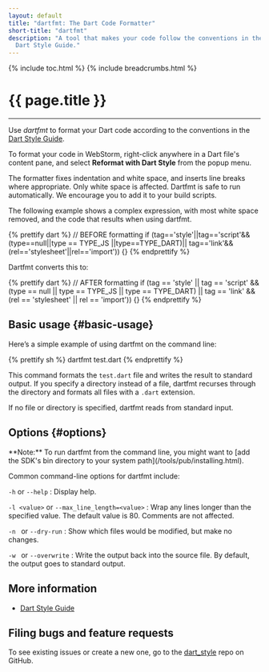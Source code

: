```yaml
---
layout: default
title: "dartfmt: The Dart Code Formatter"
short-title: "dartfmt"
description: "A tool that makes your code follow the conventions in the
  Dart Style Guide."
---
```


{% include toc.html %}
{% include breadcrumbs.html %}

# {{ page.title }} 

---
Use _dartfmt_ to format your Dart code according to the conventions in the
[Dart Style Guide](/articles/style-guide/).

To format your code in WebStorm,
right-click anywhere in a Dart file's content pane,
and select **Reformat with Dart Style** from the popup menu.

The formatter fixes indentation and white space, and inserts line
breaks where appropriate. Only white space is affected.
Dartfmt is safe to run automatically. We encourage you to add it to your
build scripts.

The following example shows a complex expression, with most
white space removed, and the code that results when using dartfmt.

{% prettify dart %}
// BEFORE formatting
if (tag=='style'||tag=='script'&&(type==null||type == TYPE_JS
      ||type==TYPE_DART)||
  tag=='link'&&(rel=='stylesheet'||rel=='import')) {}
{% endprettify %}

Dartfmt converts this to:

{% prettify dart %}
// AFTER formatting
if (tag == 'style' ||
    tag == 'script' &&
        (type == null || type == TYPE_JS || type == TYPE_DART) ||
    tag == 'link' && (rel == 'stylesheet' || rel == 'import')) {}
{% endprettify %}

## Basic usage {#basic-usage}

Here’s a simple example of using dartfmt on the command line:

{% prettify sh %}
dartfmt test.dart
{% endprettify %}

This command formats the `test.dart` file and writes the result
to standard output.
If you specify a directory instead of a file, dartfmt recurses through
the directory and formats all files with a `.dart` extension.

If no file or directory is specified, dartfmt reads from standard input.

## Options {#options}

<aside class="alert alert-info" markdown="1">
**Note:**
To run dartfmt from the command line, you might want to
[add the SDK's bin directory to your system path](/tools/pub/installing.html).
</aside>

Common command-line options for dartfmt include:

`-h` or `--help`
: Display help.

`-l <value>` or `--max_line_length=<value>`
: Wrap any lines longer than the specified value.
  The default value is 80.  Comments are not affected.

`-n ` or `--dry-run`
: Show which files would be modified, but make no changes.

`-w ` or `--overwrite`
: Write the output back into the source file.
  By default, the output goes to standard output.
            
## More information

* [Dart Style Guide](/articles/style-guide/)

## Filing bugs and feature requests

  To see existing issues or create a new one, go to the
  [dart_style](https://github.com/dart-lang/dart_style/issues)
  repo on GitHub.
